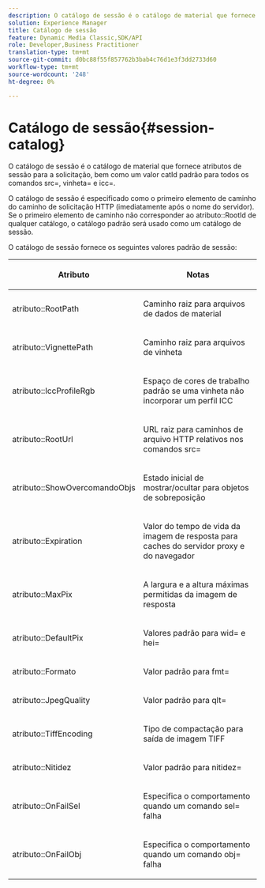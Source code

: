 ```yaml
---
description: O catálogo de sessão é o catálogo de material que fornece atributos de sessão para a solicitação, bem como um valor catId padrão para todos os comandos src=, vinheta= e icc=.
solution: Experience Manager
title: Catálogo de sessão
feature: Dynamic Media Classic,SDK/API
role: Developer,Business Practitioner
translation-type: tm+mt
source-git-commit: d0bc88f55f857762b3bab4c76d1e3f3dd2733d60
workflow-type: tm+mt
source-wordcount: '248'
ht-degree: 0%

---
```



# Catálogo de sessão{#session-catalog}

O catálogo de sessão é o catálogo de material que fornece atributos de sessão para a solicitação, bem como um valor catId padrão para todos os comandos src=, vinheta= e icc=.

O catálogo de sessão é especificado como o primeiro elemento de caminho do caminho de solicitação HTTP (imediatamente após o nome do servidor). Se o primeiro elemento de caminho não corresponder ao atributo::RootId de qualquer catálogo, o catálogo padrão será usado como um catálogo de sessão.

O catálogo de sessão fornece os seguintes valores padrão de sessão:

<table id="table_DB5E0DD8E9B440A4964A1326433597C8"> 
 <thead> 
  <tr> 
   <th class="entry"> <p>Atributo </p> </th> 
   <th class="entry"> <p>Notas </p> </th> 
  </tr> 
 </thead>
 <tbody> 
  <tr> 
   <td> <p> <span class="codeph"> atributo::RootPath</span> </p> </td> 
   <td> <p> Caminho raiz para arquivos de dados de material </p> </td> 
  </tr> 
  <tr> 
   <td> <p> <span class="codeph"> atributo::VignettePath</span> </p> </td> 
   <td> <p> Caminho raiz para arquivos de vinheta </p> </td> 
  </tr> 
  <tr> 
   <td> <p> <span class="codeph"> atributo::IccProfileRgb</span> </p> </td> 
   <td> <p> Espaço de cores de trabalho padrão se uma vinheta não incorporar um perfil ICC </p> </td> 
  </tr> 
  <tr> 
   <td> <p> <span class="codeph"> atributo::RootUrl</span> </p> </td> 
   <td> <p> URL raiz para caminhos de arquivo HTTP relativos nos comandos <span class="codeph"> src=</span> </p> </td> 
  </tr> 
  <tr> 
   <td> <p> <span class="codeph"> atributo::ShowOvercomandoObjs</span> </p> </td> 
   <td> <p> Estado inicial de mostrar/ocultar para objetos de sobreposição </p> </td> 
  </tr> 
  <tr> 
   <td> <p> <span class="codeph"> atributo::Expiration</span> </p> </td> 
   <td> <p> Valor do tempo de vida da imagem de resposta para caches do servidor proxy e do navegador </p> </td> 
  </tr> 
  <tr> 
   <td> <p> <span class="codeph"> atributo::MaxPix</span> </p> </td> 
   <td> <p> A largura e a altura máximas permitidas da imagem de resposta </p> </td> 
  </tr> 
  <tr> 
   <td> <p> <span class="codeph"> atributo::DefaultPix</span> </p> </td> 
   <td> <p> Valores padrão para <span class="codeph"> wid=</span> e <span class="codeph"> hei=</span> </p> </td> 
  </tr> 
  <tr> 
   <td> <p> <span class="codeph"> atributo::Formato</span> </p> </td> 
   <td> <p> Valor padrão para <span class="codeph"> fmt=</span> </p> </td> 
  </tr> 
  <tr> 
   <td> <p> <span class="codeph"> atributo::JpegQuality</span> </p> </td> 
   <td> <p> Valor padrão para <span class="codeph"> qlt=</span> </p> </td> 
  </tr> 
  <tr> 
   <td> <p> <span class="codeph"> atributo::TiffEncoding</span> </p> </td> 
   <td> <p> Tipo de compactação para saída de imagem TIFF </p> </td> 
  </tr> 
  <tr> 
   <td> <p> <span class="codeph"> atributo::Nitidez</span> </p> </td> 
   <td> <p> Valor padrão para <span class="codeph"> nitidez=</span> </p> </td> 
  </tr> 
  <tr> 
   <td> <p> <span class="codeph"> atributo::OnFailSel</span> </p> </td> 
   <td> <p> Especifica o comportamento quando um comando <span class="codeph"> sel=</span> falha </p> </td> 
  </tr> 
  <tr> 
   <td> <p> <span class="codeph"> atributo::OnFailObj</span> </p> </td> 
   <td> <p> Especifica o comportamento quando um comando <span class="codeph"> obj=</span> falha </p> </td> 
  </tr> 
 </tbody> 
</table>

